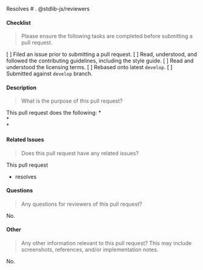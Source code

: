 Resolves # . @stdlib-js/reviewers

#### Checklist
> Please ensure the following tasks are completed before submitting a pull request.

[ ] Filed an issue prior to submitting a pull request.
[ ] Read, understood, and followed the contributing guidelines, including the style guide.
[ ] Read and understood the licensing terms.
[ ] Rebased onto latest `develop`.
[ ] Submitted against `develop` branch.


#### Description
> What is the purpose of this pull request?

This pull request does the following:
*   
*   
*   


#### Related Issues
> Does this pull request have any related issues?

This pull request
*   resolves 


#### Questions
> Any questions for reviewers of this pull request?

No.


#### Other
> Any other information relevant to this pull request? This may include screenshots, references, and/or implementation notes.

No.
